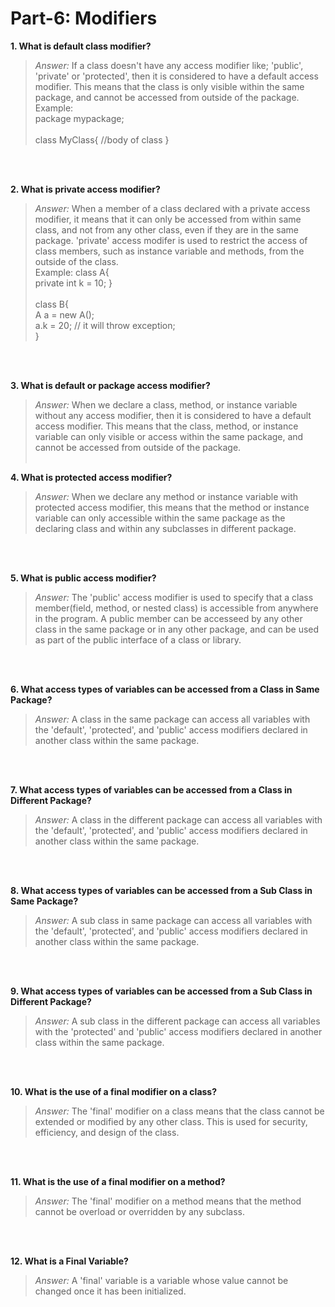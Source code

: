 # Part-6: Modifiers

**1. What is default class modifier?**
> *Answer:* If a class doesn't have any access modifier like; 'public', 'private' or 'protected', then it is considered to have a default access modifier. This means that the class is only visible within the same package, and cannot be accessed from outside of the package. <br>
> Example: <br>
> package mypackage; <br> <br>
> class MyClass{ //body of class }

<br> <br>

**2. What is private access modifier?**
> *Answer:* When a member of a class declared with a private access modifier, it means that it can only be accessed from within same class, and not from any other class, even if they are in the same package. 'private' access modifer is used to restrict the access of class members, such as instance variable and methods, from the outside of the class. <br>
> Example: class A{ <br>
> private int k = 10;
> } <br> <br>
> class B{ <br>
> A a = new A(); <br>
> a.k = 20; // it will throw exception; <br>
> }

<br> <br>

**3. What is default or package access modifier?**
> *Answer:* When we declare a class, method, or instance variable without any access modifier, then it is considered to have a default access modifier. This means that the class, method, or instance variable can only visible or access within the same package, and cannot be accessed from outside of the package.
<br> <br>

**4. What is protected access modifier?**
> *Answer:* When we declare any method or instance variable with protected access modifier, this means that the method or instance variable can only accessible within the same package as the declaring class and within any subclasses in different package.

<br> <br>

**5. What is public access modifier?**
> *Answer:* The 'public' access modifier is used to specify that a class member(field, method, or nested class) is accessible from anywhere in the program. A public member can be accesseed by any other class in the same package or in any other package, and can be used as part of the public interface of a class or library. 

<br> <br>

**6. What access types of variables can be accessed from a Class in Same Package?**
> *Answer:* A class in the same package can access all variables with the 'default', 'protected', and 'public' access modifiers declared in another class within the same package.

<br> <br>

**7. What access types of variables can be accessed from a Class in Different Package?**
> *Answer:* A class in the different package can access all variables with the 'default', 'protected', and 'public' access modifiers declared in another class within the same package.

<br> <br>

**8. What access types of variables can be accessed from a Sub Class in Same Package?**
> *Answer:* A sub class in same package can access all variables with the 'default', 'protected', and 'public' access modifiers declared in another class within the same package.

<br> <br>

**9. What access types of variables can be accessed from a Sub Class in Different Package?**
> *Answer:* A sub class in the different package can access all variables with the 'protected' and 'public' access modifiers declared in another class within the same package.

<br> <br>

**10. What is the use of a final modifier on a class?**
> *Answer:* The 'final' modifier on a class means that the class cannot be extended or modified by any other class. This is used for security, efficiency, and design of the class.

<br> <br>

**11. What is the use of a final modifier on a method?**
> *Answer:* The 'final' modifier on a method means that the method cannot be overload or overridden by any subclass. 

<br> <br>

**12. What is a Final Variable?**
> *Answer:* A 'final' variable is a variable whose value cannot be changed once it has been initialized. 

<br> <br>
